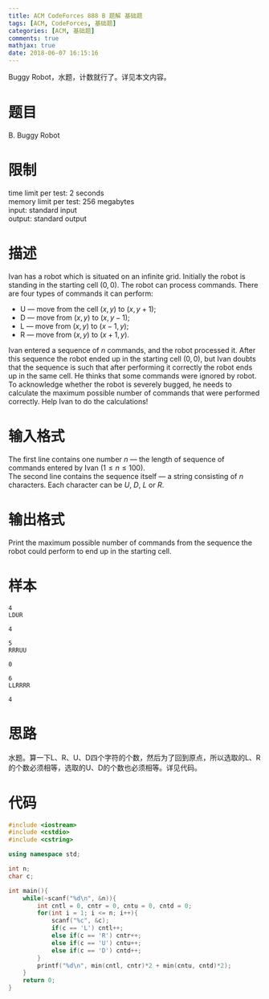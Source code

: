 ```yaml
---
title: ACM CodeForces 888 B 题解 基础题
tags: [ACM, CodeForces, 基础题]
categories: [ACM, 基础题]
comments: true
mathjax: true
date: 2018-06-07 16:15:16
---
```

Buggy Robot，水题，计数就行了。详见本文内容。  

<!-- more -->

# 题目
B. Buggy Robot  

# 限制
time limit per test: 2 seconds  
memory limit per test: 256 megabytes  
input: standard input  
output: standard output  

# 描述
Ivan has a robot which is situated on an infinite grid. Initially the robot is standing in the starting cell $(0,0)$. The robot can process commands. There are four types of commands it can perform:  
* U — move from the cell $(x,y)$ to $(x,y+1)$;  
* D — move from $(x,y)$ to $(x,y-1)$;  
* L — move from $(x,y)$ to $(x-1,y)$;  
* R — move from $(x,y)$ to $(x+1,y)$.  

Ivan entered a sequence of $n$ commands, and the robot processed it. After this sequence the robot ended up in the starting cell $(0,0)$, but Ivan doubts that the sequence is such that after performing it correctly the robot ends up in the same cell. He thinks that some commands were ignored by robot. To acknowledge whether the robot is severely bugged, he needs to calculate the maximum possible number of commands that were performed correctly. Help Ivan to do the calculations!  

# 输入格式
The first line contains one number $n$ — the length of sequence of commands entered by Ivan $(1 \le n \le 100)$.  
The second line contains the sequence itself — a string consisting of $n$ characters. Each character can be $U$, $D$, $L$ or $R$.  

# 输出格式
Print the maximum possible number of commands from the sequence the robot could perform to end up in the starting cell.  

# 样本
```
4
LDUR
```
```
4
```
```
5
RRRUU
```
```
0
```
```
6
LLRRRR
```
```
4
```
# 思路
水题。算一下L、R、U、D四个字符的个数，然后为了回到原点，所以选取的L、R的个数必须相等，选取的U、D的个数也必须相等。详见代码。  

# 代码
```c++
#include <iostream>
#include <cstdio>
#include <cstring>

using namespace std;

int n;
char c;

int main(){
    while(~scanf("%d\n", &n)){
        int cntl = 0, cntr = 0, cntu = 0, cntd = 0;
        for(int i = 1; i <= n; i++){
            scanf("%c", &c);
            if(c == 'L') cntl++;
            else if(c == 'R') cntr++;
            else if(c == 'U') cntu++;
            else if(c == 'D') cntd++;
        }
        printf("%d\n", min(cntl, cntr)*2 + min(cntu, cntd)*2);
    }
    return 0;
}
```